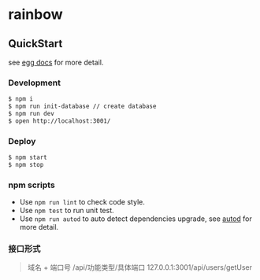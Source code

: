 # rainbow



## QuickStart

<!-- add docs here for user -->

see [egg docs][egg] for more detail.

### Development

```bash
$ npm i
$ npm run init-database // create database
$ npm run dev
$ open http://localhost:3001/
```

### Deploy

```bash
$ npm start
$ npm stop
```

### npm scripts

- Use `npm run lint` to check code style.
- Use `npm test` to run unit test.
- Use `npm run autod` to auto detect dependencies upgrade, see [autod](https://www.npmjs.com/package/autod) for more detail.


[egg]: https://eggjs.org


### 接口形式

> 域名 + 端口号 /api/功能类型/具体端口 127.0.0.1:3001/api/users/getUser
